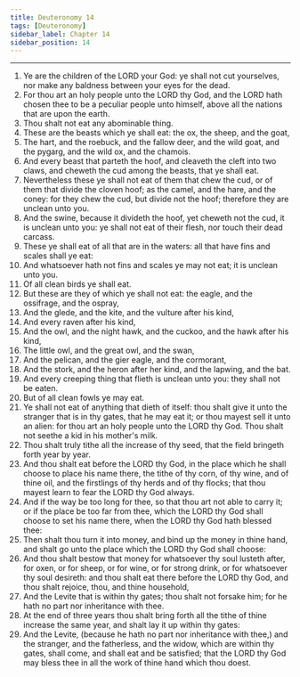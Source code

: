 ```yaml
---
title: Deuteronomy 14
tags: [Deuteronomy]
sidebar_label: Chapter 14
sidebar_position: 14
---
```


---
1. Ye are the children of the LORD your God: ye shall not cut yourselves, nor make any baldness between your eyes for the dead.
2. For thou art an holy people unto the LORD thy God, and the LORD hath chosen thee to be a peculiar people unto himself, above all the nations that are upon the earth.
3. Thou shalt not eat any abominable thing.
4. These are the beasts which ye shall eat: the ox, the sheep, and the goat,
5. The hart, and the roebuck, and the fallow deer, and the wild goat, and the pygarg, and the wild ox, and the chamois.
6. And every beast that parteth the hoof, and cleaveth the cleft into two claws, and cheweth the cud among the beasts, that ye shall eat.
7. Nevertheless these ye shall not eat of them that chew the cud, or of them that divide the cloven hoof; as the camel, and the hare, and the coney: for they chew the cud, but divide not the hoof; therefore they are unclean unto you.
8. And the swine, because it divideth the hoof, yet cheweth not the cud, it is unclean unto you: ye shall not eat of their flesh, nor touch their dead carcass.
9. These ye shall eat of all that are in the waters: all that have fins and scales shall ye eat:
10. And whatsoever hath not fins and scales ye may not eat; it is unclean unto you.
11. Of all clean birds ye shall eat.
12. But these are they of which ye shall not eat: the eagle, and the ossifrage, and the ospray,
13. And the glede, and the kite, and the vulture after his kind,
14. And every raven after his kind,
15. And the owl, and the night hawk, and the cuckoo, and the hawk after his kind,
16. The little owl, and the great owl, and the swan,
17. And the pelican, and the gier eagle, and the cormorant,
18. And the stork, and the heron after her kind, and the lapwing, and the bat.
19. And every creeping thing that flieth is unclean unto you: they shall not be eaten.
20. But of all clean fowls ye may eat.
21. Ye shall not eat of anything that dieth of itself: thou shalt give it unto the stranger that is in thy gates, that he may eat it; or thou mayest sell it unto an alien: for thou art an holy people unto the LORD thy God. Thou shalt not seethe a kid in his mother's milk.
22. Thou shalt truly tithe all the increase of thy seed, that the field bringeth forth year by year.
23. And thou shalt eat before the LORD thy God, in the place which he shall choose to place his name there, the tithe of thy corn, of thy wine, and of thine oil, and the firstlings of thy herds and of thy flocks; that thou mayest learn to fear the LORD thy God always.
24. And if the way be too long for thee, so that thou art not able to carry it; or if the place be too far from thee, which the LORD thy God shall choose to set his name there, when the LORD thy God hath blessed thee:
25. Then shalt thou turn it into money, and bind up the money in thine hand, and shalt go unto the place which the LORD thy God shall choose:
26. And thou shalt bestow that money for whatsoever thy soul lusteth after, for oxen, or for sheep, or for wine, or for strong drink, or for whatsoever thy soul desireth: and thou shalt eat there before the LORD thy God, and thou shalt rejoice, thou, and thine household,
27. And the Levite that is within thy gates; thou shalt not forsake him; for he hath no part nor inheritance with thee.
28. At the end of three years thou shalt bring forth all the tithe of thine increase the same year, and shalt lay it up within thy gates:
29. And the Levite, (because he hath no part nor inheritance with thee,) and the stranger, and the fatherless, and the widow, which are within thy gates, shall come, and shall eat and be satisfied; that the LORD thy God may bless thee in all the work of thine hand which thou doest.